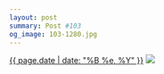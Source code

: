 ```yaml
---
layout: post
summary: Post #103
og_image: 103-1280.jpg
---
```


<p>
  <time><a href="/103">{{ page.date | date: "%B %e, %Y" }}</a></time>
  <a href="/103"><img src="{{ site.assets_url }}/103-640.jpg" srcset="{{ site.assets_url }}/103-1280.jpg 1280w, {{ site.assets_url }}/103-960.jpg 960w, {{ site.assets_url }}/103-640.jpg 640w, {{ site.assets_url }}/103-320.jpg 320w" sizes="(min-width: 700px) 50vw, calc(100vw - 2rem)" /></a>
</p>
